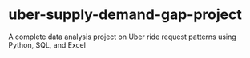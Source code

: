# uber-supply-demand-gap-project
A complete data analysis project on Uber ride request patterns using Python, SQL, and Excel
